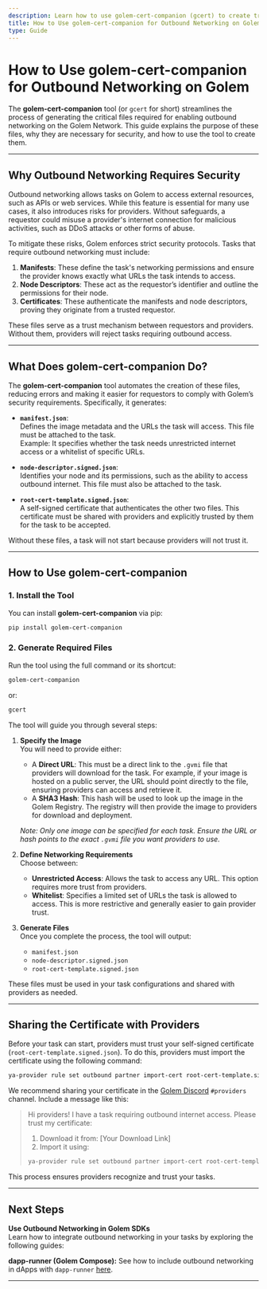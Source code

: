 ```yaml
---
description: Learn how to use golem-cert-companion (gcert) to create trusted manifests, node descriptors, and certificates for enabling outbound networking on the Golem Network.
title: How to Use golem-cert-companion for Outbound Networking on Golem
type: Guide
---
```


# How to Use golem-cert-companion for Outbound Networking on Golem

The **golem-cert-companion** tool (or `gcert` for short) streamlines the process of generating the critical files required for enabling outbound networking on the Golem Network. This guide explains the purpose of these files, why they are necessary for security, and how to use the tool to create them.

---

## Why Outbound Networking Requires Security

Outbound networking allows tasks on Golem to access external resources, such as APIs or web services. While this feature is essential for many use cases, it also introduces risks for providers. Without safeguards, a requestor could misuse a provider's internet connection for malicious activities, such as DDoS attacks or other forms of abuse.

To mitigate these risks, Golem enforces strict security protocols. Tasks that require outbound networking must include:

1. **Manifests**: These define the task's networking permissions and ensure the provider knows exactly what URLs the task intends to access.
2. **Node Descriptors**: These act as the requestor’s identifier and outline the permissions for their node.
3. **Certificates**: These authenticate the manifests and node descriptors, proving they originate from a trusted requestor.

These files serve as a trust mechanism between requestors and providers. Without them, providers will reject tasks requiring outbound access.

---

## What Does golem-cert-companion Do?

The **golem-cert-companion** tool automates the creation of these files, reducing errors and making it easier for requestors to comply with Golem’s security requirements. Specifically, it generates:

- **`manifest.json`**:  
  Defines the image metadata and the URLs the task will access. This file must be attached to the task.  
  Example: It specifies whether the task needs unrestricted internet access or a whitelist of specific URLs.

- **`node-descriptor.signed.json`**:  
  Identifies your node and its permissions, such as the ability to access outbound internet. This file must also be attached to the task.

- **`root-cert-template.signed.json`**:  
  A self-signed certificate that authenticates the other two files. This certificate must be shared with providers and explicitly trusted by them for the task to be accepted.

Without these files, a task will not start because providers will not trust it.

---

## How to Use golem-cert-companion

### 1. Install the Tool

You can install **golem-cert-companion** via pip:

```bash
pip install golem-cert-companion
```

### 2. Generate Required Files

Run the tool using the full command or its shortcut:

```bash
golem-cert-companion
```

or:

```bash
gcert
```

The tool will guide you through several steps:

1. **Specify the Image**  
   You will need to provide either:

   - A **Direct URL**: This must be a direct link to the `.gvmi` file that providers will download for the task. For example, if your image is hosted on a public server, the URL should point directly to the file, ensuring providers can access and retrieve it.
   - A **SHA3 Hash**: This hash will be used to look up the image in the Golem Registry. The registry will then provide the image to providers for download and deployment.

   _Note: Only one image can be specified for each task. Ensure the URL or hash points to the exact `.gvmi` file you want providers to use._

2. **Define Networking Requirements**  
   Choose between:

   - **Unrestricted Access**: Allows the task to access any URL. This option requires more trust from providers.
   - **Whitelist**: Specifies a limited set of URLs the task is allowed to access. This is more restrictive and generally easier to gain provider trust.

3. **Generate Files**  
   Once you complete the process, the tool will output:
   - `manifest.json`
   - `node-descriptor.signed.json`
   - `root-cert-template.signed.json`

These files must be used in your task configurations and shared with providers as needed.

---

## Sharing the Certificate with Providers

Before your task can start, providers must trust your self-signed certificate (`root-cert-template.signed.json`). To do this, providers must import the certificate using the following command:

```bash
ya-provider rule set outbound partner import-cert root-cert-template.signed.json --mode all
```

We recommend sharing your certificate in the [Golem Discord](https://chat.golem.network) `#providers` channel. Include a message like this:

> Hi providers! I have a task requiring outbound internet access. Please trust my certificate:
>
> 1. Download it from: [Your Download Link]
> 2. Import it using:
>
> ```bash
> ya-provider rule set outbound partner import-cert root-cert-template.signed.json --mode all
> ```

This process ensures providers recognize and trust your tasks.

---

## Next Steps

**Use Outbound Networking in Golem SDKs**  
 Learn how to integrate outbound networking in your tasks by exploring the following guides:

<!-- **yapapi (Python):** Discover how to attach manifests and node descriptors to your tasks using the Python SDK in [this guide](/docs/creators/python/guides/using-vm-runtime).

**golem-js:** Learn how to configure tasks with outbound networking using the JavaScript SDK in [this documentation](/docs/creators/javascript/guides/using-vm-runtime). -->

**dapp-runner (Golem Compose):** See how to include outbound networking in dApps with `dapp-runner` [here](/docs/creators/dapps/internet-access-in-dapps).

---
